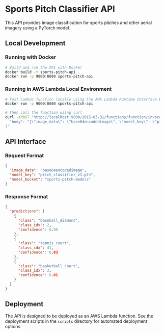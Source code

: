 # Sports Pitch Classifier API

This API provides image classification for sports pitches and other aerial imagery using a PyTorch model.

## Local Development

### Running with Docker
```bash
# Build and run the API with Docker
docker build -t sports-pitch-api .
docker run -p 9000:8080 sports-pitch-api
```

### Running in AWS Lambda Local Environment
```bash
# Test Lambda function locally using the AWS Lambda Runtime Interface Emulator
docker run -p 9000:8080 sports-pitch-api

# Then call the function using curl
curl -XPOST "http://localhost:9000/2015-03-31/functions/function/invocations" -d '{
  "body": "{\"image_data\": \"base64encodedimage\", \"model_key\": \"pitch_classifier_v1.pth\"}"
}'
```

## API Interface

### Request Format
```json
{
  "image_data": "base64encodedimage",
  "model_key": "pitch_classifier_v1.pth",
  "model_bucket": "sports-pitch-models"
}
```

### Response Format
```json
{
  "predictions": [
    {
      "class": "baseball_diamond",
      "class_idx": 2,
      "confidence": 0.95
    },
    {
      "class": "tennis_court",
      "class_idx": 41,
      "confidence": 0.03
    },
    {
      "class": "basketball_court",
      "class_idx": 3,
      "confidence": 0.01
    }
  ]
}
```

## Deployment

The API is designed to be deployed as an AWS Lambda function. See the deployment scripts in the `scripts` directory for automated deployment options.
